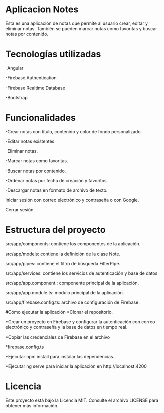 # Aplicacion Notes
Esta es una aplicación de notas que permite al usuario crear, editar y eliminar notas. También se pueden marcar notas como favoritas y buscar notas por contenido.

# Tecnologías utilizadas
-Angular

-Firebase Authentication

-Firebase Realtime Database

-Bootstrap

# Funcionalidades
-Crear notas con título, contenido y color de fondo personalizado.

-Editar notas existentes.

-Eliminar notas.

-Marcar notas como favoritas.

-Buscar notas por contenido.

-Ordenar notas por fecha de creación y favoritos.

-Descargar notas en formato de archivo de texto.

Iniciar sesión con correo electrónico y contraseña o con Google.

Cerrar sesión.

# Estructura del proyecto

src/app/components: contiene los componentes de la aplicación.

src/app/models: contiene la definición de la clase Note.

src/app/pipes: contiene el filtro de búsqueda FilterPipe.

src/app/services: contiene los servicios de autenticación y base de datos.

src/app/app.component.: componente principal de la aplicación.

src/app/app.module.ts: módulo principal de la aplicación.

src/app/firebase.config.ts: archivo de configuración de Firebase.

#Cómo ejecutar la aplicación
*Clonar el repositorio.

*Crear un proyecto en Firebase y configurar la autenticación con correo electrónico y contraseña y la base de datos en tiempo real.

*Copiar las credenciales de Firebase en el archivo 

*firebase.config.ts

*Ejecutar npm install para instalar las dependencias.

*Ejecutar ng serve para iniciar la aplicación en http://localhost:4200

# Licencia
Este proyecto está bajo la Licencia MIT. Consulte el archivo LICENSE para obtener más información.
